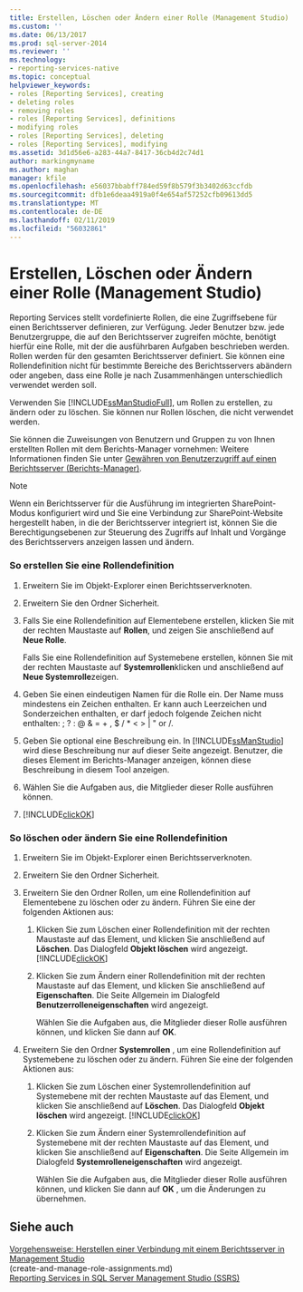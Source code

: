 ```yaml
---
title: Erstellen, Löschen oder Ändern einer Rolle (Management Studio) | Microsoft-Dokumentation
ms.custom: ''
ms.date: 06/13/2017
ms.prod: sql-server-2014
ms.reviewer: ''
ms.technology:
- reporting-services-native
ms.topic: conceptual
helpviewer_keywords:
- roles [Reporting Services], creating
- deleting roles
- removing roles
- roles [Reporting Services], definitions
- modifying roles
- roles [Reporting Services], deleting
- roles [Reporting Services], modifying
ms.assetid: 3d1d56e6-a283-44a7-8417-36cb4d2c74d1
author: markingmyname
ms.author: maghan
manager: kfile
ms.openlocfilehash: e56037bbabff784ed59f8b579f3b3402d63ccfdb
ms.sourcegitcommit: dfb1e6deaa4919a0f4e654af57252cfb09613dd5
ms.translationtype: MT
ms.contentlocale: de-DE
ms.lasthandoff: 02/11/2019
ms.locfileid: "56032861"
---
```

# <a name="create-delete-or-modify-a-role-management-studio"></a>Erstellen, Löschen oder Ändern einer Rolle (Management Studio)
  Reporting Services stellt vordefinierte Rollen, die eine Zugriffsebene für einen Berichtsserver definieren, zur Verfügung. Jeder Benutzer bzw. jede Benutzergruppe, die auf den Berichtsserver zugreifen möchte, benötigt hierfür eine Rolle, mit der die ausführbaren Aufgaben beschrieben werden. Rollen werden für den gesamten Berichtsserver definiert. Sie können eine Rollendefinition nicht für bestimmte Bereiche des Berichtsservers abändern oder angeben, dass eine Rolle je nach Zusammenhängen unterschiedlich verwendet werden soll.  
  
 Verwenden Sie [!INCLUDE[ssManStudioFull](../../includes/ssmanstudiofull-md.md)], um Rollen zu erstellen, zu ändern oder zu löschen. Sie können nur Rollen löschen, die nicht verwendet werden.  
  
 Sie können die Zuweisungen von Benutzern und Gruppen zu von Ihnen erstellten Rollen mit dem Berichts-Manager vornehmen: Weitere Informationen finden Sie unter [Gewähren von Benutzerzugriff auf einen Berichtsserver &#40;Berichts-Manager&#41;](grant-user-access-to-a-report-server.md).  
  
> [!NOTE]  
>  Wenn ein Berichtsserver für die Ausführung im integrierten SharePoint-Modus konfiguriert wird und Sie eine Verbindung zur SharePoint-Website hergestellt haben, in die der Berichtsserver integriert ist, können Sie die Berechtigungsebenen zur Steuerung des Zugriffs auf Inhalt und Vorgänge des Berichtsservers anzeigen lassen und ändern.  
  
### <a name="to-create-a-role-definition"></a>So erstellen Sie eine Rollendefinition  
  
1.  Erweitern Sie im Objekt-Explorer einen Berichtsserverknoten.  
  
2.  Erweitern Sie den Ordner Sicherheit.  
  
3.  Falls Sie eine Rollendefinition auf Elementebene erstellen, klicken Sie mit der rechten Maustaste auf **Rollen**, und zeigen Sie anschließend auf **Neue Rolle**.  
  
     Falls Sie eine Rollendefinition auf Systemebene erstellen, können Sie mit der rechten Maustaste auf **Systemrollen**klicken und anschließend auf **Neue Systemrolle**zeigen.  
  
4.  Geben Sie einen eindeutigen Namen für die Rolle ein. Der Name muss mindestens ein Zeichen enthalten. Er kann auch Leerzeichen und Sonderzeichen enthalten, er darf jedoch folgende Zeichen nicht enthalten: ; ? : \@ & = + , $ / * \< > | " or /.  
  
5.  Geben Sie optional eine Beschreibung ein. In [!INCLUDE[ssManStudio](../../includes/ssmanstudio-md.md)] wird diese Beschreibung nur auf dieser Seite angezeigt. Benutzer, die dieses Element im Berichts-Manager anzeigen, können diese Beschreibung in diesem Tool anzeigen.  
  
6.  Wählen Sie die Aufgaben aus, die Mitglieder dieser Rolle ausführen können.  
  
7.  [!INCLUDE[clickOK](../../includes/clickok-md.md)]  
  
### <a name="to-delete-or-modify-a-role-definition"></a>So löschen oder ändern Sie eine Rollendefinition  
  
1.  Erweitern Sie im Objekt-Explorer einen Berichtsserverknoten.  
  
2.  Erweitern Sie den Ordner Sicherheit.  
  
3.  Erweitern Sie den Ordner Rollen, um eine Rollendefinition auf Elementebene zu löschen oder zu ändern. Führen Sie eine der folgenden Aktionen aus:  
  
    1.  Klicken Sie zum Löschen einer Rollendefinition mit der rechten Maustaste auf das Element, und klicken Sie anschließend auf **Löschen**. Das Dialogfeld **Objekt löschen** wird angezeigt. [!INCLUDE[clickOK](../../includes/clickok-md.md)]  
  
    2.  Klicken Sie zum Ändern einer Rollendefinition mit der rechten Maustaste auf das Element, und klicken Sie anschließend auf **Eigenschaften**. Die Seite Allgemein im Dialogfeld **Benutzerrolleneigenschaften** wird angezeigt.  
  
         Wählen Sie die Aufgaben aus, die Mitglieder dieser Rolle ausführen können, und klicken Sie dann auf **OK**.  
  
4.  Erweitern Sie den Ordner **Systemrollen** , um eine Rollendefinition auf Systemebene zu löschen oder zu ändern. Führen Sie eine der folgenden Aktionen aus:  
  
    1.  Klicken Sie zum Löschen einer Systemrollendefinition auf Systemebene mit der rechten Maustaste auf das Element, und klicken Sie anschließend auf **Löschen**. Das Dialogfeld **Objekt löschen** wird angezeigt. [!INCLUDE[clickOK](../../includes/clickok-md.md)]  
  
    2.  Klicken Sie zum Ändern einer Systemrollendefinition auf Systemebene mit der rechten Maustaste auf das Element, und klicken Sie anschließend auf **Eigenschaften**. Die Seite Allgemein im Dialogfeld **Systemrolleneigenschaften** wird angezeigt.  
  
         Wählen Sie die Aufgaben aus, die Mitglieder dieser Rolle ausführen können, und klicken Sie dann auf **OK** , um die Änderungen zu übernehmen.  
  
## <a name="see-also"></a>Siehe auch  
 [Vorgehensweise: Herstellen einer Verbindung mit einem Berichtsserver in Management Studio](../tools/connect-to-a-report-server-in-management-studio.md)   
 (create-and-manage-role-assignments.md)   
 [Reporting Services in SQL Server Management Studio (SSRS)](../tools/reporting-services-in-sql-server-management-studio-ssrs.md)  
  
  
